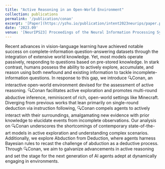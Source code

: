 ```yaml
---
title: "Active Reasoning in an Open-World Environment"
collection: publications
permalink: '/publication/conan'
excerpt: '[Paper](https://yzhu.io/publication/intent2023neurips/paper.pdf) [Code](https://github.com/ariesssxu/Conan-Active-Reasoning) [Video](https://vimeo.com/878540519) [Web](https://sites.google.com/view/conan-active-reasoning)'
date: '2023.09' 
venue: '[NeurIPS23] Proceedings of the Neural Information Processing Systems Conference'
---
```


Recent advances in vision-language learning have achieved notable success on complete-information question-answering datasets through the integration of extensive world knowledge. Yet, most models operate passively, responding to questions based on pre-stored knowledge. In stark contrast, humans possess the ability to actively explore, accumulate, and reason using both newfound and existing information to tackle incomplete-information questions. In response to this gap, we introduce 🔍Conan, an interactive open-world environment devised for the assessment of active reasoning. 🔍Conan facilitates active exploration and promotes multi-round abductive inference, reminiscent of rich, open-world settings like Minecraft. Diverging from previous works that lean primarily on single-round deduction via instruction following, 🔍Conan compels agents to actively interact with their surroundings, amalgamating new evidence with prior knowledge to elucidate events from incomplete observations. Our analysis on 🔍Conan underscores the shortcomings of contemporary state-of-the-art models in active exploration and understanding complex scenarios. Additionally, we explore Abduction from Deduction, where agents harness Bayesian rules to recast the challenge of abduction as a deductive process. Through 🔍Conan, we aim to galvanize advancements in active reasoning and set the stage for the next generation of AI agents adept at dynamically engaging in environments.